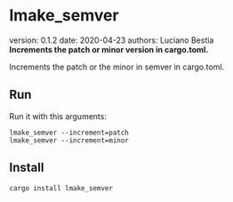 # lmake_semver  

[comment]: # (lmake_readme cargo.toml data start)
version: 0.1.2  date: 2020-04-23 authors: Luciano Bestia  
**Increments the patch or minor version in cargo.toml.**

[comment]: # (lmake_readme cargo.toml data end)

Increments the patch or the minor in semver in cargo.toml.  

## Run

Run it with this arguments:  

`lmake_semver --increment=patch`  
`lmake_semver --increment=minor`  

## Install

`cargo install lmake_semver`  
